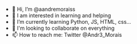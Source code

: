 - 👋 Hi, I’m @aandremoraiss
- 👀 I am interested in learning and helping
- 🌱 I’m currently learning Python, JS, HTML, css...
- 💞️ I'm looking to collaborate on everything
- 📫 How to reach me: Twitter @Andr3_Morais

<!---
aandremoraiss/aandremoraiss is a ✨ special ✨ repository because its `README.md` (this file) appears on your GitHub profile.
You can click the Preview link to take a look at your changes.
--->
